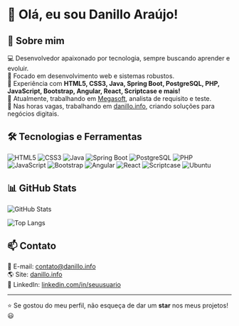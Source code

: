 # 👋 Olá, eu sou Danillo Araújo!

<!-- ![Banner](https://source.unsplash.com/1600x400/?technology,coding) -->

## 🚀 Sobre mim

💻 Desenvolvedor apaixonado por tecnologia, sempre buscando aprender e evoluir.
<br>
📍 Focado em desenvolvimento web e sistemas robustos.
<br>
🔧 Experiência com **HTML5, CSS3, Java, Spring Boot, PostgreSQL, PHP, JavaScript, Bootstrap, Angular, React, Scriptcase e mais!**
<br>
🎯 Atualmente, trabalhando em [Megasoft](https://www.megasoft.com.br), analista de requisito e teste.
<br>
🎯 Nas horas vagas, trabalhando em [danillo.info](https://danillo.info), criando soluções para negócios digitais.

## 🛠️ Tecnologias e Ferramentas

![HTML5](https://img.shields.io/badge/HTML5-E34F26?style=for-the-badge&logo=html5&logoColor=white)
![CSS3](https://img.shields.io/badge/CSS3-1572B6?style=for-the-badge&logo=css3&logoColor=white)
![Java](https://img.shields.io/badge/Java-ED8B00?style=for-the-badge&logo=openjdk&logoColor=white)
![Spring Boot](https://img.shields.io/badge/Spring%20Boot-6DB33F?style=for-the-badge&logo=springboot&logoColor=white)
![PostgreSQL](https://img.shields.io/badge/PostgreSQL-316192?style=for-the-badge&logo=postgresql&logoColor=white)
![PHP](https://img.shields.io/badge/PHP-777BB4?style=for-the-badge&logo=php&logoColor=white)
![JavaScript](https://img.shields.io/badge/JavaScript-F7DF1E?style=for-the-badge&logo=javascript&logoColor=black)
![Bootstrap](https://img.shields.io/badge/Bootstrap-7952B3?style=for-the-badge&logo=bootstrap&logoColor=white)
![Angular](https://img.shields.io/badge/Angular-DD0031?style=for-the-badge&logo=angular&logoColor=white)
![React](https://img.shields.io/badge/React-20232A?style=for-the-badge&logo=react&logoColor=61DAFB)
![Scriptcase](https://img.shields.io/badge/Scriptcase-003A70?style=for-the-badge&logo=scriptcase&logoColor=white)
![Ubuntu](https://img.shields.io/badge/Ubuntu-E95420?style=for-the-badge&logo=ubuntu&logoColor=white)

## 📊 GitHub Stats

![GitHub Stats](https://github-readme-stats.vercel.app/api?username=danillosdd&show_icons=true&theme=tokyonight)

![Top Langs](https://github-readme-stats.vercel.app/api/top-langs/?username=danillosdd&layout=compact&theme=tokyonight)

## 📫 Contato

📧 E-mail: [contato@danillo.info](mailto:contato@danillo.info)  
🌎 Site: [danillo.info](https://danillo.info)  
💼 LinkedIn: [linkedin.com/in/seuusuario](https://linkedin.com/in/danillosdd)  
<!-- 🚀 Portfólio: [seu-portfolio.com](https://seu-portfolio.com)  -->

---

⭐️ Se gostou do meu perfil, não esqueça de dar um **star** nos meus projetos! 😃

